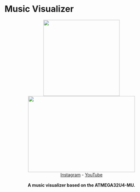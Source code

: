 # Music Visualizer
<p align="center">
  <img height="250" src="https://github.com/justcallmekoko/MusicVisualizer/blob/master/images/music_visualizer_board.JPG?raw=true">
  <img width="350" height="250" src="https://github.com/justcallmekoko/MusicVisualizer/blob/master/images/mirrored_visualizer.gif?raw=true">
  <br>
  <a href="https://www.instagram.com/just.call.me.koko">Instagram</a>
  - <a href="https://www.youtube.com/channel/UCQdi3MDHHMm7u3cMkEY329Q">YouTube</a>
  <br>
  <br>
  <b>A music visualizer based on the ATMEGA32U4-MU.</b>
</p>
